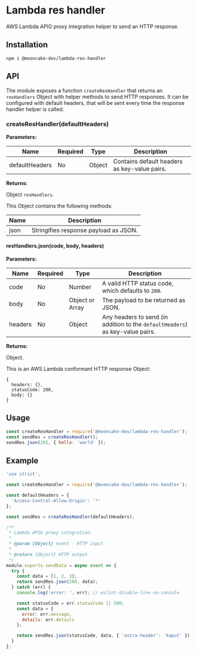 # Lambda res handler

AWS Lambda APIG proxy integration helper to send an HTTP response.

## Installation

```
npm i @mooncake-dev/lambda-res-handler
```

## API

The module exposes a function `createResHandler` that returns an `resHandlers` Object with helper methods to send HTTP responses. It can be configured with default headers, that will be sent every time the response handler helper is called.

### createResHandler(defaultHeaders)

**Parameters:**

| Name           | Required | Type   | Description                                  |
| -------------- | -------- | ------ | -------------------------------------------- |
| defaultHeaders | No       | Object | Contains default headers as key-value pairs. |

**Returns:**

Object `resHandlers`.

This Object contains the following methods:

| Name | Description                           |
| ---- | ------------------------------------- |
| json | Stringifies response payload as JSON. |

#### resHandlers.json(code, body, headers)

**Parameters:**

| Name    | Required | Type            | Description                                                                   |
| ------- | -------- | --------------- | ----------------------------------------------------------------------------- |
| code    | No       | Number          | A valid HTTP status code, which defaults to `200`.                            |
| body    | No       | Object or Array | The payload to be returned as JSON.                                           |
| headers | No       | Object          | Any headers to send (in addition to the `defaultHeaders`) as key-value pairs. |

**Returns:**

Object.

This is an AWS Lambda conformant HTTP response Object:

```
{
  headers: {},
  statusCode: 200,
  body: {}
}
```

## Usage

```js
const createResHandler = require('@mooncake-dev/lambda-res-handler');
const sendRes = createResHandler();
sendRes.json(201, { hello: 'world' });
```

## Example

```js
'use strict';

const createResHandler = require('@mooncake-dev/lambda-res-handler');

const defaultHeaders = {
  'Access-Control-Allow-Origin': '*'
};

const sendRes = createResHandler(defaultHeaders);

/**
 * Lambda APIG proxy integration.
 *
 * @param {Object} event - HTTP input
 *
 * @return {Object} HTTP output
 */
module.exports.sendData = async event => {
  try {
    const data = [1, 2, 3];
    return sendRes.json(200, data);
  } catch (err) {
    console.log('error: ', err); // eslint-disable-line no-console

    const statusCode = err.statusCode || 500;
    const data = {
      error: err.message,
      details: err.details
    };

    return sendRes.json(statusCode, data, { 'extra-header': 'kaput' });
  }
};
```
